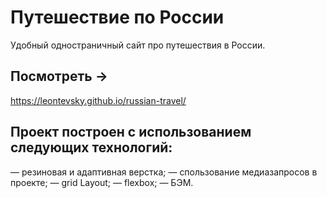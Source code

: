 # Путешествие по России
Удобный одностраничный сайт про путешествия в России.

## Посмотреть → 
https://leontevsky.github.io/russian-travel/

## Проект построен с использованием следующих технологий:

— резиновая и адаптивная верстка;
— спользование медиазапросов в проекте;
— grid Layout;
— flexbox;
— БЭМ.
